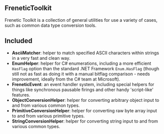 FreneticToolkit
---------------

Frenetic Toolkit is a collection of general utilities for use a variety of cases, such as common data type conversion tools.

## Included

- **AsciiMatcher**: helper to match specified ASCII characters within strings in a very fast and clean way.
- **EnumHelper**: helper for C# enumerations, including a more efficient `HasFlag` option than the standard .NET Framework `Enum.HasFlag` (though still not as fast as doing it with a manual bitflag comparison - needs improvement, ideally from the C# team at Microsoft).
- **FreneticEvent**: an event handler system, including special helpers for things like synchronous pausable firings and other handy 'script-like' features.
- **ObjectConversionHelper**: helper for converting arbitrary object input to and from various common types.
- **PrimitiveConversionHelper**: helper for converting raw byte array input to and from various primitive types.
- **StringConversionHelper**: helper for converting string input to and from various common types.

